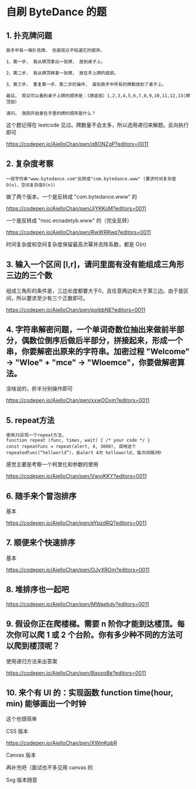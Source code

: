 # 自刷 ByteDance 的题

## 1. 扑克牌问题

```
我手中有一堆扑克牌， 但是观众不知道它的顺序。

1、第一步， 我从牌顶拿出一张牌， 放到桌子上。

2、第二步， 我从牌顶再拿一张牌， 放在手上牌的底部。

3、第三步， 重复第一步、第二步的操作， 直到我手中所有的牌都放到了桌子上。

最后， 观众可以看到桌子上牌的顺序是：(牌底部）1,2,3,4,5,6,7,8,9,10,11,12,13(牌顶部）

请问， 我刚开始拿在手里的牌的顺序是什么？
```

这个题记得在 leetcode 见过。牌数量不会太多，所以选用递归来解题。反向执行即可

https://codepen.io/AielloChan/pen/qBONZgP?editors=0011

## 2. 复杂度考察

```
一段字符串"www.bytedance.com"反转成"com.bytedance.www" (要求时间复杂度O(n)，空间复杂度O(n)）
```

做了两个版本，一个是反转成 "com.bytedance.www" 的

https://codepen.io/AielloChan/pen/JjYKKoM?editors=0011

一个是反转成 "moc.ecnadetyb.www" 的（完全反转）

https://codepen.io/AielloChan/pen/RwWRRwq?editors=0011

时间复杂度和空间复杂度保留最高次幂并去除系数，都是 O(n)

## 3. 输入一个区间 [l,r]，请问里面有没有能组成三角形三边的三个数

组成三角形的条件是，三边长度都要大于0，且任意两边和大于第三边。由于是区间，所以要求至少有三个正数即可。

https://codepen.io/AielloChan/pen/pojbbNE?editors=0011

## 4. 字符串解密问题，一个单词奇数位抽出来做前半部分，偶数位倒序后做后半部分，拼接起来，形成一个串，你要解密出原来的字符串。加密过程 "Welcome" -> "Wloe" + "mce" -> "Wloemce"，你要做解密算法。

没啥说的，折半分别操作即可

https://codepen.io/AielloChan/pen/xxwOOvm?editors=0011

## 5. repeat方法
```
使用JS实现一个repeat方法，
function repeat (func, times, wait) { /* your code */ }
const repeatFunc = repeat(alert, 4, 3000), 调用这个 repeatedFunc(“hellworld”)，会alert 4次 helloworld, 每次间隔3秒
```
感觉主要是考察一个柯里化和参数的使用

https://codepen.io/AielloChan/pen/VwvjKKY?editors=0011

## 6. 随手来个冒泡排序

基本

https://codepen.io/AielloChan/pen/eYpzdRQ?editors=0011

## 7. 顺便来个快速排序

基本

https://codepen.io/AielloChan/pen/OJyXROm?editors=0011

## 8. 堆排序也一起吧

https://codepen.io/AielloChan/pen/MWaebdy?editors=0011

## 9. 假设你正在爬楼梯。需要 n 阶你才能到达楼顶。每次你可以爬 1 或 2 个台阶。你有多少种不同的方法可以爬到楼顶呢？

使用递归方法来出答案

https://codepen.io/AielloChan/pen/BaozpBe?editors=0011

## 10. 来个有 UI 的：实现函数 function time(hour, min) 能够画出一个时钟

这个也很简单

CSS 版本

https://codepen.io/AielloChan/pen/XWmKpbR

Canvas 版本

再补充吧（面试也不多见用 canvas 的

Svg 版本随意
